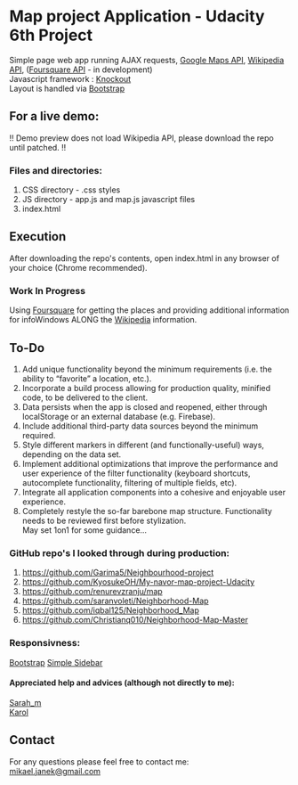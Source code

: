 # Map project Application - Udacity 6th Project
Simple page web app running AJAX requests, [Google Maps API](https://developers.google.com/maps/documentation/javascript/), [Wikipedia API](https://www.mediawiki.org/wiki/API:Main_page), ([Foursquare API](https://developer.foursquare.com/docs/) - in development)</br>
Javascript framework : [Knockout](http://knockoutjs.com/)</br>
Layout is handled via [Bootstrap](http://getbootstrap.com/)

## For a live demo:
<!--[Click here](https://mikaeljan.github.io/Neighborhood-Map-Project/). -->
!! Demo preview does not load Wikipedia API, please download the repo until patched. !!

### Files and directories:
1. CSS directory - .css styles
2. JS directory - app.js and map.js javascript files
3. index.html

## Execution
After downloading the repo's contents, open index.html in any browser of your choice (Chrome recommended).

### Work In Progress
Using [Foursquare](https://developer.foursquare.com/docs/) for getting the places and providing additional information for infoWindows ALONG the [Wikipedia](https://www.mediawiki.org/wiki/API:Main_page) information.

## To-Do
1. Add unique functionality beyond the minimum requirements (i.e. the ability to “favorite” a location, etc.).
2. Incorporate a build process allowing for production quality, minified code, to be delivered to the client.
3. Data persists when the app is closed and reopened, either through localStorage or an external database (e.g. Firebase).
4. Include additional third-party data sources beyond the minimum required.
5. Style different markers in different (and functionally-useful) ways, depending on the data set.
6. Implement additional optimizations that improve the performance and user experience of the filter functionality (keyboard shortcuts, autocomplete functionality, filtering of multiple fields, etc).
7. Integrate all application components into a cohesive and enjoyable user experience.
8. Completely restyle the so-far barebone map structure. Functionality needs to be
reviewed first before stylization.</br>
May set 1on1 for some guidance...

### GitHub repo's I looked through during production:
1. https://github.com/Garima5/Neighbourhood-project
2. https://github.com/KyosukeOH/My-navor-map-project-Udacity
3. https://github.com/renurevzranju/map
4. https://github.com/saranvoleti/Neighborhood-Map
5. https://github.com/iqbal125/Neighborhood_Map
6. https://github.com/Christianq010/Neighborhood-Map-Master


### Responsivness:
[Bootstrap](http://getbootstrap.com/)
[Simple Sidebar](https://blackrockdigital.github.io/startbootstrap-simple-sidebar/)
#### Appreciated help and advices (although not directly to me):</br>
[Sarah_m](https://discussions.udacity.com/u/sarah_m) </br>
[Karol](https://discussions.udacity.com/u/Karol)

## Contact
For any questions please feel free to contact me:<br />
mikael.janek@gmail.com
